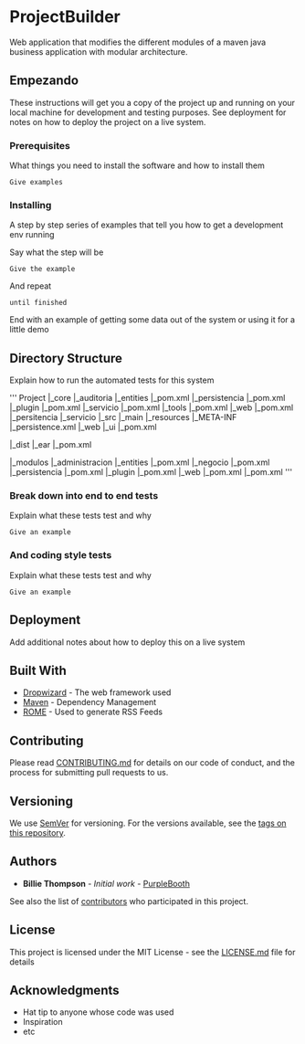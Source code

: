 # ProjectBuilder
Web application that modifies the different modules of a maven java business application with modular architecture.

## Empezando

These instructions will get you a copy of the project up and running on your local machine for development and testing purposes. See deployment for notes on how to deploy the project on a live system.

### Prerequisites

What things you need to install the software and how to install them

```
Give examples
```

### Installing

A step by step series of examples that tell you how to get a development env running

Say what the step will be

```
Give the example
```

And repeat

```
until finished
```

End with an example of getting some data out of the system or using it for a little demo

## Directory Structure

Explain how to run the automated tests for this system

'''
Project
|_core
	|_auditoria
		|_entities
			|_pom.xml
		|_persistencia
			|_pom.xml
		|_plugin
			|_pom.xml
		|_servicio
			|_pom.xml
		|_tools
			|_pom.xml
		|_web
			|_pom.xml
	|_persitencia
		|_servicio
			|_src
				|_main
					|_resources
						|_META-INF
							|_persistence.xml
	|_web
		|_ui
			|_pom.xml
			
|_dist
	|_ear
		|_pom.xml
	
|_modulos
	|_administracion
		|_entities
			|_pom.xml
		|_negocio
			|_pom.xml
		|_persistencia
			|_pom.xml
		|_plugin
			|_pom.xml
		|_web
			|_pom.xml
|_pom.xml
'''

### Break down into end to end tests

Explain what these tests test and why

```
Give an example
```

### And coding style tests

Explain what these tests test and why

```
Give an example
```

## Deployment

Add additional notes about how to deploy this on a live system

## Built With

* [Dropwizard](http://www.dropwizard.io/1.0.2/docs/) - The web framework used
* [Maven](https://maven.apache.org/) - Dependency Management
* [ROME](https://rometools.github.io/rome/) - Used to generate RSS Feeds

## Contributing

Please read [CONTRIBUTING.md](https://gist.github.com/PurpleBooth/b24679402957c63ec426) for details on our code of conduct, and the process for submitting pull requests to us.

## Versioning

We use [SemVer](http://semver.org/) for versioning. For the versions available, see the [tags on this repository](https://github.com/your/project/tags). 

## Authors

* **Billie Thompson** - *Initial work* - [PurpleBooth](https://github.com/PurpleBooth)

See also the list of [contributors](https://github.com/your/project/contributors) who participated in this project.

## License

This project is licensed under the MIT License - see the [LICENSE.md](LICENSE.md) file for details

## Acknowledgments

* Hat tip to anyone whose code was used
* Inspiration
* etc
